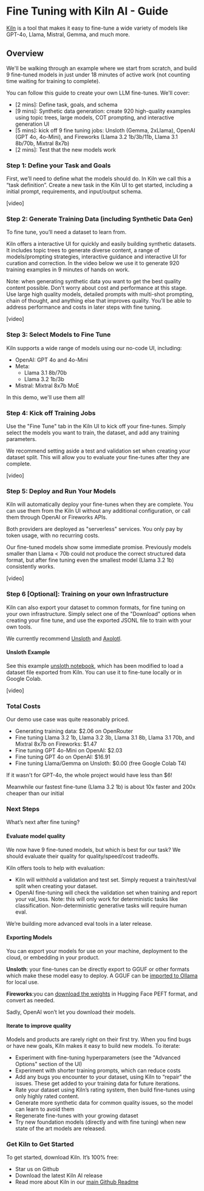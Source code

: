 # Fine Tuning with Kiln AI - Guide

[Kiln](https://getkiln.ai) is a tool that makes it easy to fine-tune a wide variety of models like GPT-4o, Llama, Mistral, Gemma, and much more.

## Overview

We'll be walking through an example where we start from scratch, and build 9 fine-tuned models in just under 18 minutes of active work (not counting time waiting for training to complete).

You can follow this guide to create your own LLM fine-tunes. We'll cover:

- [2 mins]: Define task, goals, and schema
- [9 mins]: Synthetic data generation: create 920 high-quality examples using topic trees, large models, COT prompting, and interactive generation UI
- [5 mins]: kick off 9 fine tuning jobs: Unsloth (Gemma, 2xLlama), OpenAI (GPT 4o, 4o-Mini), and Fireworks (Llama 3.2 1b/3b/11b, Llama 3.1 8b/70b, Mixtral 8x7b)
- [2 mins]: Test that the new models work

### Step 1: Define your Task and Goals

First, we’ll need to define what the models should do. In Kiln we call this a “task definition”. Create a new task in the Kiln UI to get started, including a initial prompt, requirements, and input/output schema.

[video]

### Step 2: Generate Training Data (including Synthetic Data Gen)

To fine tune, you’ll need a dataset to learn from.

Kiln offers a interactive UI for quickly and easily building synthetic datasets. It includes topic trees to generate diverse content, a range of models/prompting strategies, interactive guidance and interactive UI for curation and correction. In the video below we use it to generate 920 training examples in 9 minutes of hands on work.

Note: when generating synthetic data you want to get the best quality content possible. Don’t worry about cost and performance at this stage. Use large high quality models, detailed prompts with multi-shot prompting, chain of thought, and anything else that improves quality. You’ll be able to address performance and costs in later steps with fine tuning.

[video]

### Step 3: Select Models to Fine Tune

Kiln supports a wide range of models using our no-code UI, including:

- OpenAI: GPT 4o and 4o-Mini
- Meta:
  - Llama 3.1 8b/70b
  - Llama 3.2 1b/3b
- Mistral: Mixtral 8x7b MoE

In this demo, we'll use them all!

### Step 4: Kick off Training Jobs

Use the "Fine Tune" tab in the Kiln UI to kick off your fine-tunes. Simply select the models you want to train, the dataset, and add any training parameters.

We recommend setting aside a test and validation set when creating your dataset split. This will allow you to evaluate your fine-tunes after they are complete.

[video]

### Step 5: Deploy and Run Your Models

Kiln will automatically deploy your fine-tunes when they are complete. You can use them from the Kiln UI without any additional configuration, or call them through OpenAI or Fireworks APIs.

Both providers are deployed as "serverless" services. You only pay by token usage, with no recurring costs.

Our fine-tuned models show some immediate promise. Previously models smaller than Llama < 70b could not produce the correct structured data format, but after fine tuning even the smallest model (Llama 3.2 1b) consistently works.

[video]

### Step 6 [Optional]: Training on your own Infrastructure

Kiln can also export your dataset to common formats, for fine tuning on your own infrastructure. Simply select one of the "Download" options when creating your fine tune, and use the exported JSONL file to train with your own tools.

We currently recommend [Unsloth](https://github.com/unslothai/unsloth) and [Axolotl](https://github.com/gw000/axolotl).

#### Unsloth Example

See this example [unsloth notebook](https://colab.research.google.com/drive/1Ivmt4rOnRxEAtu66yDs_sVZQSlvE8oqN?usp=sharing), which has been modified to load a dataset file exported from Kiln. You can use it to fine-tune locally or in Google Colab.

[video]

### Total Costs

Our demo use case was quite reasonably priced.

- Generating training data: $2.06 on OpenRouter
- Fine tuning Llama 3.2 1b, Llama 3.2 3b, Llama 3.1 8b, Llama 3.1 70b, and Mixtral 8x7b on Fireworks: $1.47
- Fine tuning GPT 4o-Mini on OpenAI: $2.03
- Fine tuning GPT 4o on OpenAI: $16.91
- Fine tuning Llama/Gemma on Unsloth: $0.00 (free Google Colab T4)

If it wasn't for GPT-4o, the whole project would have less than $6!

Meanwhile our fastest fine-tune (Llama 3.2 1b) is about 10x faster and 200x cheaper than our initial

### Next Steps

What’s next after fine tuning?

#### Evaluate model quality

We now have 9 fine-tuned models, but which is best for our task? We should evaluate their quality for quality/speed/cost tradeoffs.

Kiln offers tools to help with evaluation:

- Kiln will withhold a validation and test set. Simply request a train/test/val split when creating your dataset.
- OpenAI fine-tuning will check the validation set when training and report your val_loss. Note: this will only work for deterministic tasks like classification. Non-deterministic generative tasks will require human eval.

We’re building more advanced eval tools in a later release.

#### Exporting Models

You can export your models for use on your machine, deployment to the cloud, or embedding in your product.

**Unsloth**: your fine-tunes can be directly export to GGUF or other formats which make these model easy to deploy. A GGUF can be [imported to Ollama](https://github.com/ollama/ollama/blob/main/docs/import.md) for local use.

**Fireworks**:you can [download the weights](https://docs.fireworks.ai/fine-tuning/fine-tuning-models#downloading-model-weights) in Hugging Face PEFT format, and convert as needed.

Sadly, OpenAI won’t let you download their models.

#### Iterate to improve quality

Models and products are rarely right on their first try. When you find bugs or have new goals, Kiln makes it easy to build new models. To iterate:

- Experiment with fine-tuning hyperparameters (see the "Advanced Options" section of the UI)
- Experiment with shorter training prompts, which can reduce costs
- Add any bugs you encounter to your dataset, using Kiln to “repair” the issues. These get added to your training data for future iterations.
- Rate your dataset using Kiln’s rating system, then build fine-tunes using only highly rated content.
- Generate more synthetic data for common quality issues, so the model can learn to avoid them
- Regenerate fine-tunes with your growing dataset
- Try new foundation models (directly and with fine tuning) when new state of the art models are released.

### Get Kiln to Get Started

To get started, download Kiln. It’s 100% free:

- Star us on Github
- Download the latest Kiln AI release
- Read more about Kiln in our [main Github Readme](https://github.com/Kiln-AI/Kiln?tab=readme-ov-file#readme)
